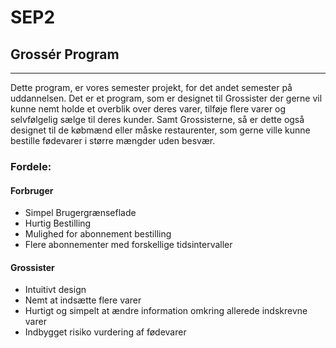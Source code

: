 # SEP2

## Grossér Program

---
Dette program, er vores semester projekt, for det andet semester på uddannelsen. Det er et program, som er designet til
Grossister der gerne vil kunne nemt holde et overblik over deres varer, tilføje flere varer og selvfølgelig sælge til
deres kunder. Samt Grossisterne, så er dette også designet til de købmænd eller måske restaurenter, som gerne ville
kunne bestille fødevarer i større mængder uden besvær.

### Fordele:

#### Forbruger

- Simpel Brugergrænseflade
- Hurtig Bestilling
- Mulighed for abonnement bestilling
- Flere abonnementer med forskellige tidsintervaller

#### Grossister

- Intuitivt design
- Nemt at indsætte flere varer
- Hurtigt og simpelt at ændre information omkring allerede indskrevne varer
- Indbygget risiko vurdering af fødevarer